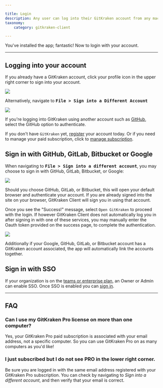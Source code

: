 ```yaml
---

title: Login
description: Any user can log into their GitKraken account from any machine.
taxonomy:
    category: gitkraken-client

---
```


You've installed the app; fantastic! Now to login with your account.

***
## Logging into your account
If you already have a GitKraken account, click your profile icon in the upper right corner to sign into your account.

<img src="/wp-content/uploads/sign-into-a-different-account.png" srcset="/wp-content/uploads/login/sign-into-a-different-account@2x.png 2x" class="img-responsive center img-bordered">


Alternatively, navigate to <kbd><strong>File > Sign into a Different Account</strong></kbd>

<img src='/wp-content/uploads/file.png' class='img-bordered img-responsive center'>


If you're logging into GitKraken using another account such as [GitHub](/integrations/github#sign-in-with-github), select the GitHub option to authenticate.

If you don't have `GitKraken` yet, [register](https://app.gitkraken.com/register) your account today. Or if you need to manage your paid subscription, click to [manage subscription](https://app.gitkraken.com/register).

## Sign in with GitHub, GitLab, Bitbucket or Google

When navigating to <kbd><strong>File > Sign into a different account</strong></kbd>, you may choose to sign in with GitHub, GitLab, Bitbucket, or Google:

<img src='/wp-content/uploads/sign-in.png' class='img-bordered img-responsive center'>

Should you choose GitHub, GitLab, or Bitbucket, this will open your default browser and authenticate your account. If you are already signed into the site on your browser, GitKraken Client will sign you in using that account.

Once you see the "Success!" message, select `Open GitKraken` to proceed with the login. If however GitKraken Client does not automatically log you in after signing in with one of these services, you may manually enter the Oauth token provided on the success page, to complete the authentication.

<img src='/wp-content/uploads/google-token.png' class='img-bordered img-responsive center'>

Additionally if your Google, GitHub, GitLab, or Bitbucket account has a GitKraken account associated, the app will automatically link the accounts together. 


## Sign in with SSO

If your organization is on the <a href='https://www.gitkraken.com/git-client/pricing' target='_blank'>teams or enterprise plan</a>, an Owner or Admin can enable SSO. Once SSO is enabled you can [sign in](/gitkraken-client/single-sign-on/#logging-in-using-sso).

***

## FAQ

### Can I use my GitKraken Pro license on more than one computer?

Yes, your GitKraken Pro paid subscription is associated with your email address, not a specific computer. So you can use GitKraken Pro on as many computers as you'd like!

### I just subscribed but I do not see PRO in the lower right corner.

Be sure you are logged in with the same email address registered with your GitKraken Pro subscription. You can check by navigating to <em class='context-menu'><i class="fa fa-bars"> </i>  <i class='fa fa-caret-right'></i> Sign into a different account</em>, and then verify that your email is correct.

